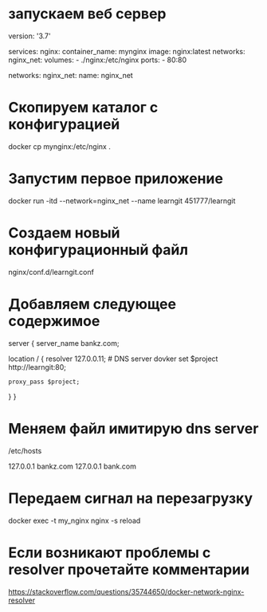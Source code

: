 
# запускаем веб сервер
version: '3.7'

services:
  nginx:
    container_name: mynginx
    image: nginx:latest
    networks:
      nginx_net:
    volumes:
      - ./nginx:/etc/nginx
    ports:
      - 80:80

networks:
  nginx_net:
    name: nginx_net


# Скопируем каталог с конфигурацией
docker cp mynginx:/etc/nginx .


# Запустим первое приложение
docker run -itd --network=nginx_net --name learngit 451777/learngit 

# Создаем новый конфигурационный файл
nginx/conf.d/learngit.conf

# Добавляем следующее содержимое

server {
  server_name bankz.com;

  location / {
    resolver 127.0.0.11; # DNS server dovker
    set $project http://learngit:80;

    proxy_pass $project;
  }
}

# Меняем файл имитирую dns server
/etc/hosts

127.0.0.1       bankz.com
127.0.0.1       bank.com

# Передаем сигнал на перезагрузку
docker exec -t my_nginx nginx -s reload

# Если возникают проблемы с resolver прочетайте комментарии
https://stackoverflow.com/questions/35744650/docker-network-nginx-resolver


